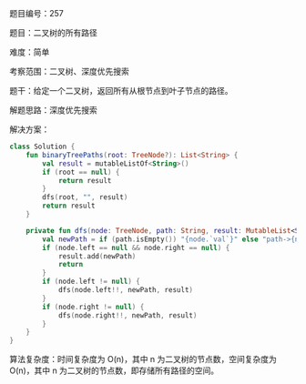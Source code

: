 题目编号：257

题目：二叉树的所有路径

难度：简单

考察范围：二叉树、深度优先搜索

题干：给定一个二叉树，返回所有从根节点到叶子节点的路径。

解题思路：深度优先搜索

解决方案：

```kotlin
class Solution {
    fun binaryTreePaths(root: TreeNode?): List<String> {
        val result = mutableListOf<String>()
        if (root == null) {
            return result
        }
        dfs(root, "", result)
        return result
    }

    private fun dfs(node: TreeNode, path: String, result: MutableList<String>) {
        val newPath = if (path.isEmpty()) "{node.`val`}" else "path->{node.`val`}"
        if (node.left == null && node.right == null) {
            result.add(newPath)
            return
        }
        if (node.left != null) {
            dfs(node.left!!, newPath, result)
        }
        if (node.right != null) {
            dfs(node.right!!, newPath, result)
        }
    }
}
```

算法复杂度：时间复杂度为 O(n)，其中 n 为二叉树的节点数，空间复杂度为 O(n)，其中 n 为二叉树的节点数，即存储所有路径的空间。